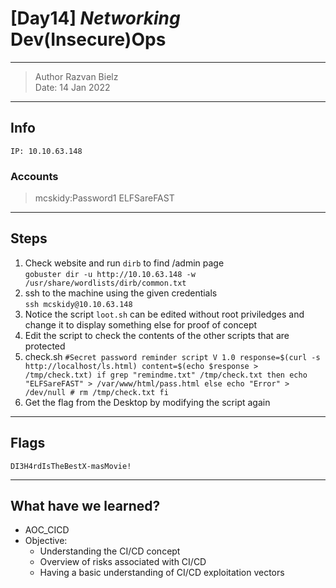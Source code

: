 # [Day14] *Networking* Dev(Insecure)Ops 

-------------

> Author Razvan Bielz \
> Date: 14 Jan 2022

--------------

## Info

`IP: 10.10.63.148`

### Accounts

> mcskidy:Password1
> ELFSareFAST

--------------

## Steps

1. Check website and run `dirb` to find /admin page  
  `gobuster dir -u http://10.10.63.148 -w /usr/share/wordlists/dirb/common.txt`
2. ssh to the machine using the given credentials  
  `ssh mcskidy@10.10.63.148`
3. Notice the script `loot.sh` can be edited without root priviledges and change it to display something else for proof of concept
4. Edit the script to check the contents of the other scripts that are protected
5. check.sh
  `#Secret password reminder script V 1.0 response=$(curl -s http://localhost/ls.html) content=$(echo $response > /tmp/check.txt) if grep "remindme.txt" /tmp/check.txt then echo "ELFSareFAST" > /var/www/html/pass.html else echo "Error" > /dev/null # rm /tmp/check.txt fi`
6. Get the flag from the Desktop by modifying the script again

--------------

## Flags

`DI3H4rdIsTheBestX-masMovie! `

--------------

## What have we learned?

- AOC_CICD
- Objective:
  - Understanding the CI/CD concept
  - Overview of risks associated with CI/CD
  - Having a basic understanding of CI/CD exploitation vectors